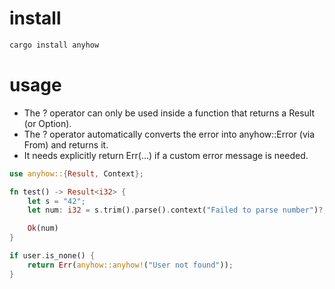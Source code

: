 # install

```bash
cargo install anyhow
```

# usage

- The ? operator can only be used inside a function that returns a Result (or Option).
- The ? operator automatically converts the error into anyhow::Error (via From) and returns it.
- It needs explicitly return Err(...) if a custom error message is needed.

```rs
use anyhow::{Result, Context};

fn test() -> Result<i32> {
    let s = "42";
    let num: i32 = s.trim().parse().context("Failed to parse number")?;

    Ok(num)
}
```

```rs
if user.is_none() {
    return Err(anyhow::anyhow!("User not found"));
}
```
